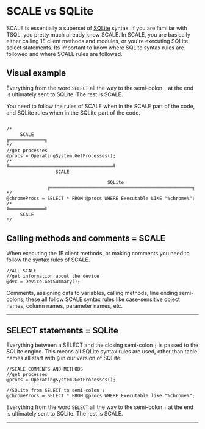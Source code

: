 # SCALE vs SQLite
SCALE is essentially a superset of [SQLite](https://sqlite.org) syntax. If you are familiar with TSQL, you pretty much already know SCALE. In SCALE, you are basically either calling 1E client methods and modules, or you're executing SQLite select statements. Its important to know where SQLite syntax rules are followed and where SCALE rules are followed.

## Visual example
Everything from the word `SELECT` all the way to the semi-colon `;` at the end is ultimately sent to SQLite.  The rest is SCALE.  

You need to follow the rules of SCALE when in the SCALE part of the code, and SQLite rules when in the SQLite part of the code.
```
                                                                      /*
     SCALE
╔═════════════╗                                                       */
//get processes
@procs = OperatingSystem.GetProcesses();                              /*
╚══════════════════════════════════════╝
                  SCALE                  

                                     SQLite
               ╔════════════════════════════════════════════════════╗ */
@chromeProcs = SELECT * FROM @procs WHERE Executable LIKE "%chrome%"; /*
╚═════════════╝
     SCALE                                                            */
```

## Calling methods and comments = SCALE
When executing the 1E client methods, or making comments you need to follow the syntax rules of SCALE.

```
//ALL SCALE  
//get information about the device
@dvc = Device.GetSummary();
```
Comments, assigning data to variables, calling methods, line ending semi-colons, these all follow SCALE syntax rules like case-sensitive object names, column names, parameter names, etc.

---

## SELECT statements = SQLite
Everything between a SELECT and the closing semi-colon `;` is passed to the SQLite engine. This means all SQLite syntax rules are used, other than table names all start with `@` in our version of SQLite.

```
//SCALE COMMENTS AND METHODS
//get processes
@procs = OperatingSystem.GetProcesses();

//SQLite from SELECT to semi-colon ;
@chromeProcs = SELECT * FROM @procs WHERE Executable like "%chrome%";
```
Everything from the word `SELECT` all the way to the semi-colon `;` at the end is ultimately sent to SQLite.  The rest is SCALE.

---
